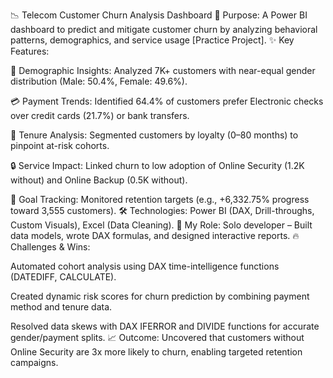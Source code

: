 📉 Telecom Customer Churn Analysis Dashboard
🎯 Purpose: A Power BI dashboard to predict and mitigate customer churn by analyzing behavioral patterns, demographics, and service usage [Practice Project].
✨ Key Features:

👥 Demographic Insights: Analyzed 7K+ customers with near-equal gender distribution (Male: 50.4%, Female: 49.6%).

💳 Payment Trends: Identified 64.4% of customers prefer Electronic checks over credit cards (21.7%) or bank transfers.

📅 Tenure Analysis: Segmented customers by loyalty (0–80 months) to pinpoint at-risk cohorts.

🔒 Service Impact: Linked churn to low adoption of Online Security (1.2K without) and Online Backup (0.5K without).

🎯 Goal Tracking: Monitored retention targets (e.g., +6,332.75% progress toward 3,555 customers).
🛠️ Technologies: Power BI (DAX, Drill-throughs, Custom Visuals), Excel (Data Cleaning).
🌟 My Role: Solo developer – Built data models, wrote DAX formulas, and designed interactive reports.
🔥 Challenges & Wins:

Automated cohort analysis using DAX time-intelligence functions (DATEDIFF, CALCULATE).

Created dynamic risk scores for churn prediction by combining payment method and tenure data.

Resolved data skews with DAX IFERROR and DIVIDE functions for accurate gender/payment splits.
📈 Outcome: Uncovered that customers without Online Security are 3x more likely to churn, enabling targeted retention campaigns.
